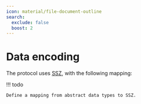 ```yaml
---
icon: material/file-document-outline
search:
  exclude: false
  boost: 2
---
```


# Data encoding

The protocol uses [SSZ](https://GitHub.com/ethereum/consensus-specs/blob/dev/ssz/simple-serialize.md), with the following mapping:

!!! todo

    Define a mapping from abstract data types to SSZ.